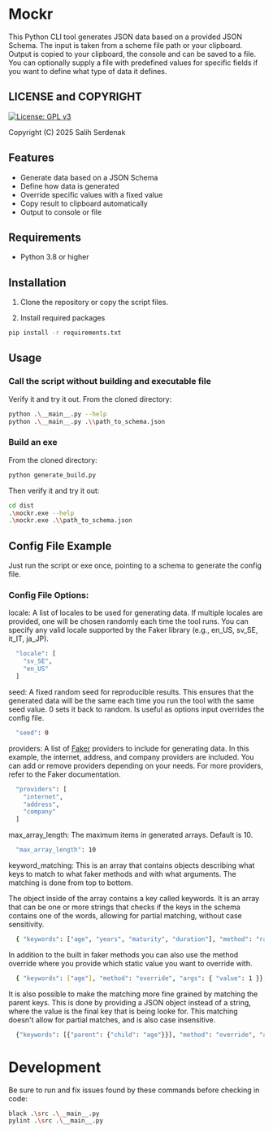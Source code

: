 <!-- Keywords: json schema, mockr, data generator, data faker, fake data, mock data, test data, synthetic data, offline, generator -->

# Mockr
This Python CLI tool generates JSON data based on a provided JSON Schema. The input is taken from a scheme file path or your clipboard. Output is copied to your clipboard, the console and can be saved to a file. You can optionally supply a file with predefined values for specific fields if you want to define what type of data it defines. 

## LICENSE and COPYRIGHT
[![License: GPL v3](https://img.shields.io/badge/License-GPLv3-blue.svg)](https://www.gnu.org/licenses/gpl-3.0)

Copyright (C) 2025 Salih Serdenak

## Features
- Generate data based on a JSON Schema
- Define how data is generated 
- Override specific values with a fixed value
- Copy result to clipboard automatically
- Output to console or file

## Requirements
- Python 3.8 or higher

## Installation

1. Clone the repository or copy the script files.

2. Install required packages
```bash
pip install -r requirements.txt
```
## Usage 
### Call the script without building and executable file
Verify it and try it out. From the cloned directory:
```bash
python .\__main__.py --help
python .\__main__.py .\\path_to_schema.json
```

### Build an exe
From the cloned directory:
```bash
python generate_build.py
```

Then verify it and try it out:
```bash
cd dist
.\mockr.exe --help
.\mockr.exe .\\path_to_schema.json
```

## Config File Example
Just run the script or exe once, pointing to a schema to generate the config file.

### Config File Options:
locale: A list of locales to be used for generating data. If multiple locales are provided, one will be chosen randomly each time the tool runs. You can specify any valid locale supported by the Faker library (e.g., en_US, sv_SE, it_IT, ja_JP).

```bash
  "locale": [
    "sv_SE", 
    "en_US"
  ]
```

seed: A fixed random seed for reproducible results. This ensures that the generated data will be the same each time you run the tool with the same seed value. 0 sets it back to random. Is useful as options input overrides the config file.

```bash
  "seed": 0
```

providers: A list of [Faker](https://pypi.org/project/Faker) providers to include for generating data. In this example, the internet, address, and company providers are included. You can add or remove providers depending on your needs. For more providers, refer to the Faker documentation.

```bash
  "providers": [
    "internet",
    "address",
    "company"
  ]
```

max_array_length: The maximum items in generated arrays. Default is 10.
```bash
  "max_array_length": 10
```

keyword_matching: This is an array that contains objects describing what keys to match to what faker methods and with what arguments. The matching is done from top to bottom. 

The object inside of the array contains a key called keywords. It is an array that can be one or more strings that checks if the keys in the schema contains one of the words, allowing for partial matching, without case sensitivity. 

```bash
  { "keywords": ["age", "years", "maturity", "duration"], "method": "random_int", "args": { "min": 0, "max": 100 }},
```

In addition to the built in faker methods you can also use the method override where you provide which static value you want to override with. 
```bash
  { "keywords": ["age"], "method": "override", "args": { "value": 1 }},
```

It is also possible to make the matching more fine grained by matching the parent keys. This is done by providing a JSON object instead of a string, where the value is the final key that is being looke for. This matching doesn't allow for partial matches, and is also case insensitive.
```bash
  {"keywords": [{"parent": {"child": "age"}}], "method": "override", "args": {"value": 1}},
```

# Development
Be sure to run and fix issues found by these commands before checking in code:
```bash
black .\src .\__main__.py
pylint .\src .\__main__.py  
```
